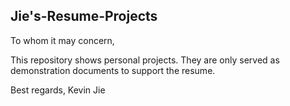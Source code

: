 ## Jie's-Resume-Projects

To whom it may concern,

This repository shows personal projects. They are only served as 
demonstration documents to support the resume. 

Best regards,
Kevin Jie
